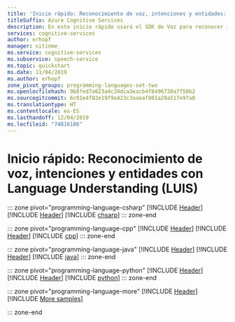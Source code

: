```yaml
---
title: 'Inicio rápido: Reconocimiento de voz, intenciones y entidades: servicio de voz'
titleSuffix: Azure Cognitive Services
description: En este inicio rápido usará el SDK de Voz para reconocer interactivamente la voz de los datos de audio capturados a través de un micrófono.
services: cognitive-services
author: erhopf
manager: nitinme
ms.service: cognitive-services
ms.subservice: speech-service
ms.topic: quickstart
ms.date: 11/04/2019
ms.author: erhopf
zone_pivot_groups: programming-languages-set-two
ms.openlocfilehash: 9b8fed7a023a4c39dca3eacb4f8496730a7f50b2
ms.sourcegitcommit: 6c01e4f82e19f9e423c3aaeaf801a29a517e97a0
ms.translationtype: HT
ms.contentlocale: es-ES
ms.lasthandoff: 12/04/2019
ms.locfileid: "74816186"
---
```

# <a name="quickstart-recognize-speech-intents-and-entities-with-language-understanding-luis"></a>Inicio rápido: Reconocimiento de voz, intenciones y entidades con Language Understanding (LUIS)

::: zone pivot="programming-language-csharp"
[!INCLUDE [Header](../includes/quickstarts/intent-recognition/header.md)]
[!INCLUDE [Header](../includes/quickstarts/intent-recognition/csharp/header.md)]
[!INCLUDE [chsarp](../includes/quickstarts/intent-recognition/csharp/csharp.md)]
::: zone-end

::: zone pivot="programming-language-cpp"
[!INCLUDE [Header](../includes/quickstarts/intent-recognition/header.md)]
[!INCLUDE [Header](../includes/quickstarts/intent-recognition/cpp/header.md)]
[!INCLUDE [cpp](../includes/quickstarts/intent-recognition/cpp/cpp.md)]
::: zone-end

::: zone pivot="programming-language-java"
[!INCLUDE [Header](../includes/quickstarts/intent-recognition/header.md)]
[!INCLUDE [Header](../includes/quickstarts/intent-recognition/java/header.md)]
[!INCLUDE [java](../includes/quickstarts/intent-recognition/java/java.md)]
::: zone-end

::: zone pivot="programming-language-python"
[!INCLUDE [Header](../includes/quickstarts/intent-recognition/header.md)]
[!INCLUDE [Header](../includes/quickstarts/intent-recognition/python/header.md)]
[!INCLUDE [python](../includes/quickstarts/intent-recognition/python/python.md)]
::: zone-end

::: zone pivot="programming-language-more"
[!INCLUDE [Header](../includes/quickstarts/from-file/more/header.md)]
[!INCLUDE [More samples](../includes/quickstarts/intent-recognition/more/more.md)]

::: zone-end

